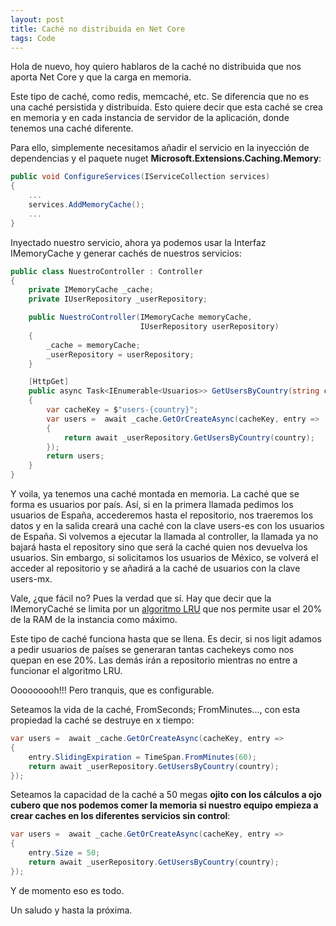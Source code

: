```yaml
---
layout: post
title: Caché no distribuida en Net Core
tags: Code
---
```


Hola de nuevo, hoy quiero hablaros de la caché no distribuida que nos aporta Net Core y que la carga en memoria.

Este tipo de caché, como redis, memcaché, etc. Se diferencia que no es una caché persistida y distribuida. Esto quiere decir que esta caché se crea en memoria y en cada instancia de servidor de la aplicación, donde tenemos una caché diferente.

Para ello, simplemente necesitamos añadir el servicio en la inyección de dependencias y el paquete nuget **Microsoft.Extensions.Caching.Memory**:

~~~csharp
public void ConfigureServices(IServiceCollection services)
{
    ...
    services.AddMemoryCache();
    ...
}
~~~

Inyectado nuestro servicio, ahora ya podemos usar la Interfaz IMemoryCache y generar cachés de nuestros servicios:

~~~csharp
public class NuestroController : Controller
{
    private IMemoryCache _cache;
    private IUserRepository _userRepository;

    public NuestroController(IMemoryCache memoryCache,
                             IUserRepository userRepository)
    {
        _cache = memoryCache;
        _userRepository = userRepository;
    }

    [HttpGet]
    public async Task<IEnumerable<Usuarios>> GetUsersByCountry(string country)
    {
        var cacheKey = $"users-{country}";
        var users =  await _cache.GetOrCreateAsync(cacheKey, entry =>
        {
            return await _userRepository.GetUsersByCountry(country);
        });
        return users;
    }
}
~~~

Y voila, ya tenemos una caché montada en memoria. La caché que se forma es usuarios por país. Así, si en la primera llamada pedimos los usuarios de España, accederemos hasta el repositorio, nos traeremos los datos y en la salida creará una caché con la clave users-es con los usuarios de España. Si volvemos a ejecutar la llamada al controller, la llamada ya no bajará hasta el repository sino que será la caché quien nos devuelva los usuarios. Sin embargo, si solicitamos los usuarios de México, se volverá el acceder al repositorio y se añadirá a la caché de usuarios con la clave users-mx.

Vale, ¿que fácil no? Pues la verdad que sí. Hay que decir que la IMemoryCaché se limita por un [algoritmo LRU](https://es.wikipedia.org/wiki/Algoritmo_de_caché) que nos permite usar el 20% de la RAM de la instancia como máximo.

Este tipo de caché funciona hasta que se llena. Es decir, si nos ligit adamos a pedir usuarios de países se generaran tantas cachekeys como nos quepan en ese 20%. Las demás irán a repositorio mientras no entre a funcionar el algoritmo LRU.

Ooooooooh!!! Pero tranquis, que es configurable.

Seteamos la vida de la caché, FromSeconds; FromMinutes..., con esta propiedad la caché se destruye en x tiempo:

~~~csharp
var users =  await _cache.GetOrCreateAsync(cacheKey, entry =>
{
    entry.SlidingExpiration = TimeSpan.FromMinutes(60);
    return await _userRepository.GetUsersByCountry(country);
});
~~~

Seteamos la capacidad de la caché a 50 megas **ojito con los cálculos a ojo cubero que nos podemos comer la memoria si nuestro equipo empieza a crear caches en los diferentes servicios sin control**:

~~~csharp
var users =  await _cache.GetOrCreateAsync(cacheKey, entry =>
{
    entry.Size = 50;
    return await _userRepository.GetUsersByCountry(country);
});
~~~

Y de momento eso es todo.

Un saludo y hasta la próxima.
